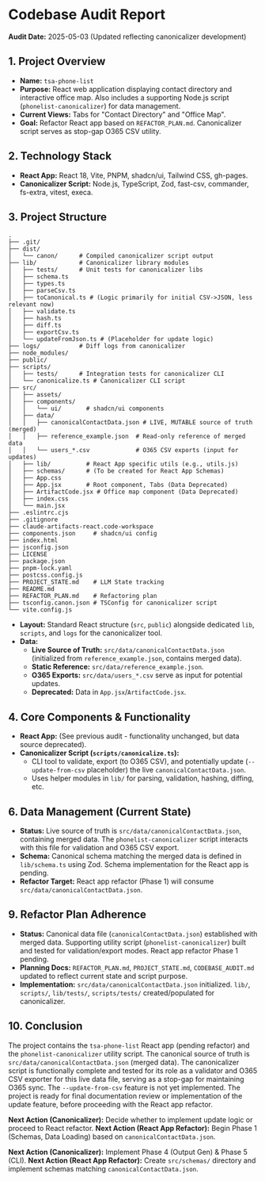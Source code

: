 # Codebase Audit Report

**Audit Date:** 2025-05-03 (Updated reflecting canonicalizer development)

## 1. Project Overview

*   **Name:** `tsa-phone-list`
*   **Purpose:** React web application displaying contact directory and interactive office map. Also includes a supporting Node.js script (`phonelist-canonicalizer`) for data management.
*   **Current Views:** Tabs for "Contact Directory" and "Office Map".
*   **Goal:** Refactor React app based on `REFACTOR_PLAN.md`. Canonicalizer script serves as stop-gap O365 CSV utility.

## 2. Technology Stack

*   **React App:** React 18, Vite, PNPM, shadcn/ui, Tailwind CSS, gh-pages.
*   **Canonicalizer Script:** Node.js, TypeScript, Zod, fast-csv, commander, fs-extra, vitest, execa.

## 3. Project Structure

```
.
├── .git/
├── dist/
│   └── canon/      # Compiled canonicalizer script output
├── lib/            # Canonicalizer library modules
│   ├── tests/      # Unit tests for canonicalizer libs
│   ├── schema.ts
│   ├── types.ts
│   ├── parseCsv.ts
│   ├── toCanonical.ts # (Logic primarily for initial CSV->JSON, less relevant now)
│   ├── validate.ts
│   ├── hash.ts
│   ├── diff.ts
│   ├── exportCsv.ts
│   └── updateFromJson.ts # (Placeholder for update logic)
├── logs/           # Diff logs from canonicalizer
├── node_modules/
├── public/
├── scripts/
│   ├── tests/      # Integration tests for canonicalizer CLI
│   └── canonicalize.ts # Canonicalizer CLI script
├── src/
│   ├── assets/
│   ├── components/
│   │   └── ui/       # shadcn/ui components
│   ├── data/
│   │   ├── canonicalContactData.json # LIVE, MUTABLE source of truth (merged)
│   │   ├── reference_example.json  # Read-only reference of merged data
│   │   └── users_*.csv             # O365 CSV exports (input for updates)
│   ├── lib/          # React App specific utils (e.g., utils.js)
│   ├── schemas/      # (To be created for React App Schemas)
│   ├── App.css
│   ├── App.jsx       # Root component, Tabs (Data Deprecated)
│   ├── ArtifactCode.jsx # Office map component (Data Deprecated)
│   ├── index.css
│   └── main.jsx
├── .eslintrc.cjs
├── .gitignore
├── claude-artifacts-react.code-workspace
├── components.json     # shadcn/ui config
├── index.html
├── jsconfig.json
├── LICENSE
├── package.json
├── pnpm-lock.yaml
├── postcss.config.js
├── PROJECT_STATE.md    # LLM State tracking
├── README.md
├── REFACTOR_PLAN.md    # Refactoring plan
├── tsconfig.canon.json # TSConfig for canonicalizer script
└── vite.config.js
```

*   **Layout:** Standard React structure (`src`, `public`) alongside dedicated `lib`, `scripts`, and `logs` for the canonicalizer tool.
*   **Data:**
    *   **Live Source of Truth:** `src/data/canonicalContactData.json` (initialized from `reference_example.json`, contains merged data).
    *   **Static Reference:** `src/data/reference_example.json`.
    *   **O365 Exports:** `src/data/users_*.csv` serve as input for potential updates.
    *   **Deprecated:** Data in `App.jsx`/`ArtifactCode.jsx`.

## 4. Core Components & Functionality

*   **React App:** (See previous audit - functionality unchanged, but data source deprecated).
*   **Canonicalizer Script (`scripts/canonicalize.ts`):**
    *   CLI tool to validate, export (to O365 CSV), and potentially update (`--update-from-csv` placeholder) the live `canonicalContactData.json`.
    *   Uses helper modules in `lib/` for parsing, validation, hashing, diffing, etc.

## 6. Data Management (Current State)

*   **Status:** Live source of truth is `src/data/canonicalContactData.json`, containing merged data. The `phonelist-canonicalizer` script interacts with this file for validation and O365 CSV export.
*   **Schema:** Canonical schema matching the merged data is defined in `lib/schema.ts` using Zod. Schema implementation for the React app is pending.
*   **Refactor Target:** React app refactor (Phase 1) will consume `src/data/canonicalContactData.json`.

## 9. Refactor Plan Adherence

*   **Status:** Canonical data file (`canonicalContactData.json`) established with merged data. Supporting utility script (`phonelist-canonicalizer`) built and tested for validation/export modes. React app refactor Phase 1 pending.
*   **Planning Docs:** `REFACTOR_PLAN.md`, `PROJECT_STATE.md`, `CODEBASE_AUDIT.md` updated to reflect current state and script purpose.
*   **Implementation:** `src/data/canonicalContactData.json` initialized. `lib/`, `scripts/`, `lib/tests/`, `scripts/tests/` created/populated for canonicalizer.

## 10. Conclusion

The project contains the `tsa-phone-list` React app (pending refactor) and the `phonelist-canonicalizer` utility script. The canonical source of truth is `src/data/canonicalContactData.json` (merged data). The canonicalizer script is functionally complete and tested for its role as a validator and O365 CSV exporter for this live data file, serving as a stop-gap for maintaining O365 sync. The `--update-from-csv` feature is not yet implemented. The project is ready for final documentation review or implementation of the update feature, before proceeding with the React app refactor.

**Next Action (Canonicalizer):** Decide whether to implement update logic or proceed to React refactor.
**Next Action (React App Refactor):** Begin Phase 1 (Schemas, Data Loading) based on `canonicalContactData.json`.

**Next Action (Canonicalizer):** Implement Phase 4 (Output Gen) & Phase 5 (CLI).
**Next Action (React App Refactor):** Create `src/schemas/` directory and implement schemas matching `canonicalContactData.json`. 